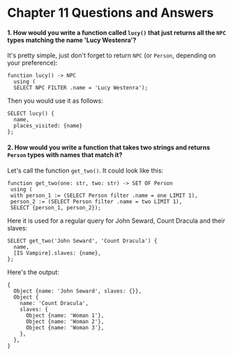 # Chapter 11 Questions and Answers

#### 1. How would you write a function called `lucy()` that just returns all the `NPC` types matching the name 'Lucy Westenra'?

It's pretty simple, just don't forget to return `NPC` (or `Person`, depending on your preference):

```
function lucy() -> NPC
  using (
  SELECT NPC FILTER .name = 'Lucy Westenra');
```

Then you would use it as follows:

```
SELECT lucy() {
  name,
  places_visited: {name}
};
```

#### 2. How would you write a function that takes two strings and returns `Person` types with names that match it?

Let's call the function `get_two()`. It could look like this:

```
function get_two(one: str, two: str) -> SET OF Person
 using (
 with person_1 := (SELECT Person filter .name = one LIMIT 1),
 person_2 := (SELECT Person filter .name = two LIMIT 1),
 SELECT {person_1, person_2});
```

Here it is used for a regular query for John Seward, Count Dracula and their slaves:

```
SELECT get_two('John Seward', 'Count Dracula') {
  name,
  [IS Vampire].slaves: {name},
};
```

Here's the output:

```
{
  Object {name: 'John Seward', slaves: {}},
  Object {
    name: 'Count Dracula',
    slaves: {
      Object {name: 'Woman 1'},
      Object {name: 'Woman 2'},
      Object {name: 'Woman 3'},
    },
  },
}
```
